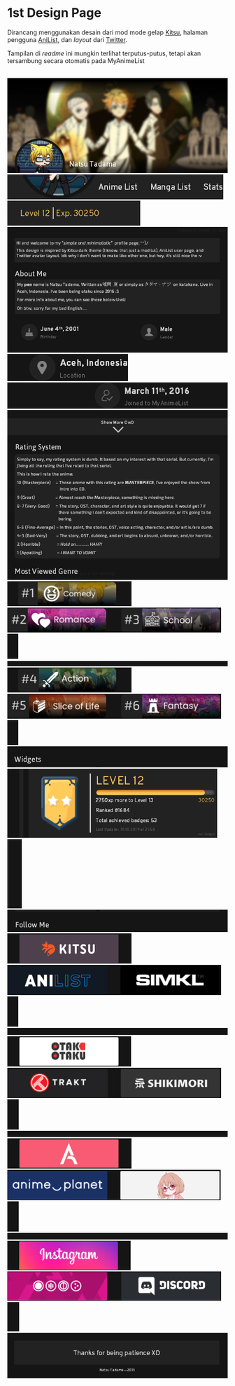 <html>
<head></head>
<body>
    <h1>1st Design Page</h1>
    <p>Dirancang menggunakan desain dari mod mode gelap <a href="https://kitsu.io">Kitsu</a>, halaman pengguna <a href="https://anilist.co">AniList</a>, dan <i>layout</i> dari <a href="https://www.twitter.com">Twitter</a>.</p>
    <p>Tampilan di <i>readme</i> ini mungkin terlihat terputus-putus, tetapi akan tersambung secara otomatis pada MyAnimeList</p>
    <br />
    <img src="a0.png" title="Yakusoku no Neverland">
    <img src="b0.png"><a href="https://myanimelist.net/animelist/nattadasu"><img src="b1.png" title="See nattadasu's anime list"></a><img src="b2.png"><a href="https://myanimelist.net/mangalist/nattadasu"><img src="b3.png" title="See nattadasu's manga list"></a><img src="b4.png"><a href=""><img src="b5.png" title="See nattadasu's stats in watching anime and reading manga"></a><img src="b6.png"><a href=""><img src="b7.png"></a><img src="b8.png">
    <img src="c0.png"><br />
    <img src="d0.png"><a href="It's real place dude -3-"><img src="d1.png"></a><img src="d2.png">
    <img src="e0.png"><br />
    <img src="f0.png"><a href=""><img src="f1.png"></a><img src="f2.png"><a href=""><img src="f3.png"></a><img src="f4.png"><a href=""><img src="f5.png"></a><img src="f6.png">
    <img src="g0.png"><br />
    <img src="h0.png"><a href=""><img src="h1.png"></a><img src="h2.png"><a href=""><img src="h3.png"></a><img src="h4.png"><a href=""><img src="h5.png"></a><img src="h6.png">
    <img src="i0.png"><br />
    <img src="j0.png"><img src="j2.png"><a href=""><img src="j3.png"></a><img src="j4.png">
    <img src="k0.png"><br />
    <img src="l0.png"><a href=""><img src="l1.png"></a><img src="l2.png"><a href=""><img src="l3.png"></a><img src="l4.png"><a href=""><img src="l5.png"></a><img src="l6.png">
    <img src="m0.png"><br />
    <img src="n0.png"><a href=""><img src="n1.png"></a><img src="n2.png"><a href=""><img src="n3.png"></a><img src="n4.png"><a href=""><img src="n5.png"></a><img src="n6.png">
    <img src="o0.png"><br />
    <img src="p0.png"><a href=""><img src="p1.png"></a><img src="p2.png"><a href=""><img src="p3.png"></a><img src="p4.png"><a href=""><img src="p5.png"></a><img src="p6.png">
    <img src="q0.png"><br />
    <img src="r0.png"><a href=""><img src="r1.png"></a><img src="r2.png"><a href=""><img src="r3.png"></a><img src="r4.png"><a href=""><img src="r5.png"></a><img src="r6.png">
    <img src="s0.png">
</body>
</html>